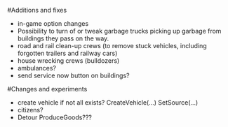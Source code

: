 #Additions and fixes

- in-game option changes
- Possibility to turn of or tweak garbage trucks picking up garbage from buildings they pass on the way.
- road and rail clean-up crews (to remove stuck vehicles, including forgotten trailers and railway cars)
- house wrecking crews (bulldozers)
- ambulances?
- send service now button on buildings?

#Changes and experiments

- create vehicle if not all exists?
	CreateVehicle(...)
	SetSource(...)
- citizens?
- Detour ProduceGoods???

